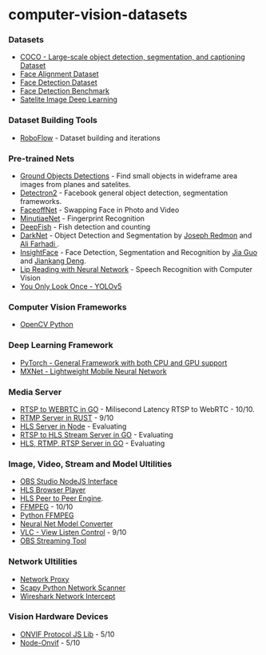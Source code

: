 # computer-vision-datasets

### Datasets
- [COCO - Large-scale object detection, segmentation, and captioning Dataset](https://github.com/pdollar/coco)
- [Face Alignment Dataset](http://vis-www.cs.umass.edu/fddb/)
- [Face Detection Dataset](http://www.cbsr.ia.ac.cn/faceevaluation/index.html)
- [Face Detection Benchmark](http://shuoyang1213.me/WIDERFACE/)
- [Satelite Image Deep Learning](https://github.com/robmarkcole/satellite-image-deep-learning)

### Dataset Building Tools
- [RoboFlow](https://github.com/roboflow-ai/zero-shot-object-tracking) - Dataset building and iterations

### Pre-trained Nets
- [Ground Objects Detections](https://github.com/avanetten/yoltv4) - Find small objects in wideframe area images from planes and satelites. 
- [Detectron2](https://github.com/facebookresearch/detectron2.git) - Facebook general object detection, segmentation frameworks.
- [FaceoffNet](https://github.com/iperov/DeepFaceLab) - Swapping Face in Photo and Video
- [MinutiaeNet](https://github.com/luannd/MinutiaeNet) - Fingerprint Recognition
- [DeepFish](https://github.com/alzayats/DeepFish) - Fish detection and counting
- [DarkNet](https://github.com/pjreddie/darknet) - Object Detection and Segmentation by [Joseph Redmon](https://pjreddie.com/) and [Ali Farhadi
](https://homes.cs.washington.edu/~ali/index.html).
- [InsightFace](https://github.com/deepinsight/insightface) - Face Detection, Segmentation and Recognition by [Jia Guo](goujia@gmail.com) and [Jiankang Deng](https://jiankangdeng.github.io/). 
- [Lip Reading with Neural Network](https://github.com/astorfi/lip-reading-deeplearning) - Speech Recognition with Computer Vision
- [You Only Look Once - YOLOv5](https://github.com/ultralytics/yolov5)

### Computer Vision Frameworks
- [OpenCV Python](https://github.com/opencv/opencv-python)

### Deep Learning Framework 
- [PyTorch - General Framework with both CPU and GPU support](https://github.com/pytorch/pytorch)
- [MXNet - Lightweight Mobile Neural Network](https://github.com/apache/incubator-mxnet)

### Media Server 
- [RTSP to WEBRTC in GO](https://github.com/deepch/RTSPtoWebRTC) - Milisecond Latency RTSP to WebRTC - 10/10.   
- [RTMP Server in RUST](https://github.com/harlanc/xiu) - 9/10
- [HLS Server in Node](https://github.com/t-mullen/hls-server) - Evaluating
- [RTSP to HLS Stream Server in GO](https://github.com/Roverr/rtsp-stream) - Evaluating
- [HLS, RTMP, RTSP Server in GO](https://github.com/aler9/rtsp-simple-server) - Evaluating

### Image, Video, Stream and Model Ultilities
- [OBS Studio NodeJS Interface](https://github.com/stream-labs/obs-studio-node)
- [HLS Browser Player](https://github.com/video-dev/hls.js/)
- [HLS Peer to Peer Engine](https://github.com/cdnbye/hlsjs-p2p-engine).   
- [FFMPEG](https://ffmpeg.org/) - 10/10
- [Python FFMPEG](https://github.com/kkroening/ffmpeg-python)
- [Neural Net Model Converter](https://github.com/onnx/onnx)
- [VLC - View Listen Control](https://github.com/videolan/vlc) - 9/10
- [OBS Streaming Tool](https://github.com/obsproject/obs-studio)

### Network Ultilities
- [Network Proxy](https://github.com/mitmproxy/mitmproxy)
- [Scapy Python Network Scanner](https://github.com/secdev/scapy/)
- [Wireshark Network Intercept](https://github.com/wireshark/wireshark)

### Vision Hardware Devices
- [ONVIF Protocol JS Lib](https://github.com/agsh/onvif) - 5/10
- [Node-Onvif](https://github.com/futomi/node-onvif) - 5/10
